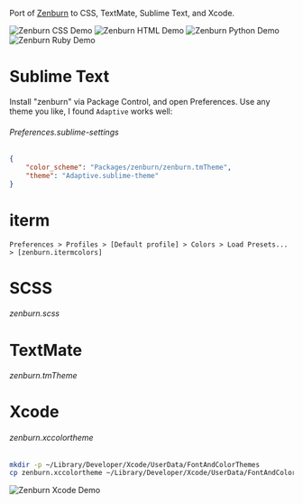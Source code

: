 Port of [Zenburn](http://slinky.imukuppi.org/zenburnpage/) to CSS, TextMate,
Sublime Text, and Xcode.

![Zenburn CSS Demo](http://media.colinta.com/zenburn/css.png "Zenburn CSS Demo")
![Zenburn HTML Demo](http://media.colinta.com/zenburn/html.png "Zenburn HTML Demo")
![Zenburn Python Demo](http://media.colinta.com/zenburn/python.png "Zenburn Python Demo")
![Zenburn Ruby Demo](http://media.colinta.com/zenburn/ruby.png "Zenburn Ruby Demo")

# Sublime Text

Install "zenburn" via Package Control, and open Preferences.  Use any theme you like, I found `Adaptive` works well:

###### Preferences.sublime-settings
```json
{
    "color_scheme": "Packages/zenburn/zenburn.tmTheme",
    "theme": "Adaptive.sublime-theme"
}
```

# iterm

`Preferences > Profiles > [Default profile] > Colors > Load Presets... > [zenburn.itermcolors]`

# SCSS

###### zenburn.scss

# TextMate

###### zenburn.tmTheme

# Xcode

###### zenburn.xccolortheme

```bash
mkdir -p ~/Library/Developer/Xcode/UserData/FontAndColorThemes
cp zenburn.xccolortheme ~/Library/Developer/Xcode/UserData/FontAndColorThemes
```

![Zenburn Xcode Demo](http://media.colinta.com/zenburn/xcode.png "Zenburn Xcode Demo")
